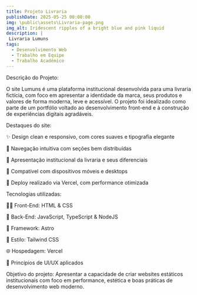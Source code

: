 ```yaml
---
title: Projeto Livraria 
publishDate: 2025-05-25 00:00:00
img: \public\assets\Livraria-page.png
img_alt: Iridescent ripples of a bright blue and pink liquid
description: |
 Livraria Lumuns
tags:
  - Desenvolvimento Web
  - Trabalho em Equipe
  - Trabalho Acadêmico
---
```


Descrição do Projeto:

O site Lumuns é uma plataforma institucional desenvolvida para uma livraria fictícia, com foco em apresentar a identidade da marca, seus produtos e valores de forma moderna, leve e acessível. O projeto foi idealizado como parte de um portfólio voltado ao desenvolvimento front-end e à construção de experiências digitais agradáveis.

Destaques do site:

✨ Design clean e responsivo, com cores suaves e tipografia elegante

🧭 Navegação intuitiva com seções bem distribuídas

📖 Apresentação institucional da livraria e seus diferenciais

📱 Compatível com dispositivos móveis e desktops

🚀 Deploy realizado via Vercel, com performance otimizada

Tecnologias utilizadas:

👨‍💻 Front-End: HTML & CSS

🔦 Back-End: JavaScript, TypeScript & NodeJS

🔧 Framework: Astro

💅 Estilo: Tailwind CSS

🌐 Hospedagem: Vercel

🧠 Princípios de UI/UX aplicados

Objetivo do projeto:
Apresentar a capacidade de criar websites estáticos institucionais com foco em performance, estética e boas práticas de desenvolvimento web moderno.